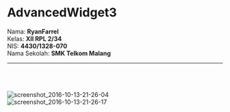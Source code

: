 # AdvancedWidget3

Nama: <b>RyanFarrel</b><br>
Kelas: <b>XII RPL 2/34</b><br>
NIS: <b>4430/1328-070</b><br>
Nama Sekolah: <b>SMK Telkom Malang</b><br><hr/>
<br><br><br>
![screenshot_2016-10-13-21-26-04](https://cloud.githubusercontent.com/assets/21376805/19355908/30b462d0-9196-11e6-8f68-72eae39e3511.png)<br>
![screenshot_2016-10-13-21-26-17](https://cloud.githubusercontent.com/assets/21376805/19355909/30f42776-9196-11e6-87d0-dc7b2739d254.png)
